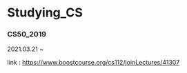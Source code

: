 # Studying_CS

### CS50_2019
2021.03.21 ~

link : https://www.boostcourse.org/cs112/joinLectures/41307
